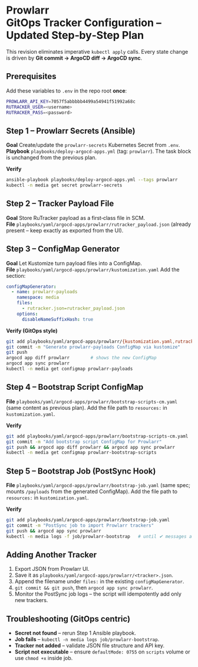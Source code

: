 # Prowlarr GitOps Tracker Configuration – Updated Step‑by‑Step Plan

This revision eliminates imperative `kubectl apply` calls.
Every state change is driven by **Git commit → ArgoCD diff → ArgoCD sync**.

## Prerequisites

Add these variables to `.env` in the repo root **once**:

```bash
PROWLARR_API_KEY=7057f5abbbbb4499a54941f51992a68c
RUTRACKER_USER=<username>
RUTRACKER_PASS=<password>
```

## Step 1 – Prowlarr Secrets (Ansible)

**Goal** Create/update the `prowlarr-secrets` Kubernetes Secret from `.env`.
**Playbook** `playbooks/deploy-argocd-apps.yml` (tag: `prowlarr`).
The task block is unchanged from the previous plan.

**Verify**

```bash
ansible-playbook playbooks/deploy-argocd-apps.yml --tags prowlarr
kubectl -n media get secret prowlarr-secrets
```

## Step 2 – Tracker Payload File

**Goal** Store RuTracker payload as a first‑class file in SCM.
**File** `playbooks/yaml/argocd-apps/prowlarr/rutracker_payload.json`
(already present – keep exactly as exported from the UI).

## Step 3 – ConfigMap Generator

**Goal** Let Kustomize turn payload files into a ConfigMap.
**File** `playbooks/yaml/argocd-apps/prowlarr/kustomization.yaml`
Add the section:

```yaml
configMapGenerator:
  - name: prowlarr-payloads
    namespace: media
    files:
      - rutracker.json=rutracker_payload.json
    options:
      disableNameSuffixHash: true
```

**Verify (GitOps style)**

```bash
git add playbooks/yaml/argocd-apps/prowlarr/{kustomization.yaml,rutracker_payload.json}
git commit -m "Generate prowlarr-payloads ConfigMap via kustomize"
git push
argocd app diff prowlarr        # shows the new ConfigMap
argocd app sync prowlarr
kubectl -n media get configmap prowlarr-payloads
```

## Step 4 – Bootstrap Script ConfigMap

**File** `playbooks/yaml/argocd-apps/prowlarr/bootstrap-scripts-cm.yaml`
(same content as previous plan).
Add the file path to `resources:` in `kustomization.yaml`.

**Verify**

```bash
git add playbooks/yaml/argocd-apps/prowlarr/bootstrap-scripts-cm.yaml
git commit -m "Add bootstrap script ConfigMap for Prowlarr"
git push && argocd app diff prowlarr && argocd app sync prowlarr
kubectl -n media get configmap prowlarr-bootstrap-scripts
```

## Step 5 – Bootstrap Job (PostSync Hook)

**File** `playbooks/yaml/argocd-apps/prowlarr/bootstrap-job.yaml`
(same spec; mounts `/payloads` from the generated ConfigMap).
Add the file path to `resources:` in `kustomization.yaml`.

**Verify**

```bash
git add playbooks/yaml/argocd-apps/prowlarr/bootstrap-job.yaml
git commit -m "PostSync job to import Prowlarr trackers"
git push && argocd app sync prowlarr
kubectl -n media logs -f job/prowlarr-bootstrap   # until ✔︎ messages appear
```

## Adding Another Tracker

1. Export JSON from Prowlarr UI.
2. Save it as `playbooks/yaml/argocd-apps/prowlarr/<tracker>.json`.
3. Append the filename under `files:` in the existing `configMapGenerator`.
4. `git commit && git push`, then `argocd app sync prowlarr`.
5. Monitor the PostSync job logs – the script will idempotently add only new trackers.

## Troubleshooting (GitOps centric)

* **Secret not found** – rerun Step 1 Ansible playbook.
* **Job fails** – `kubectl -n media logs job/prowlarr-bootstrap`.
* **Tracker not added** – validate JSON file structure and API key.
* **Script not executable** – ensure `defaultMode: 0755` on `scripts` volume or use `chmod +x` inside job.
